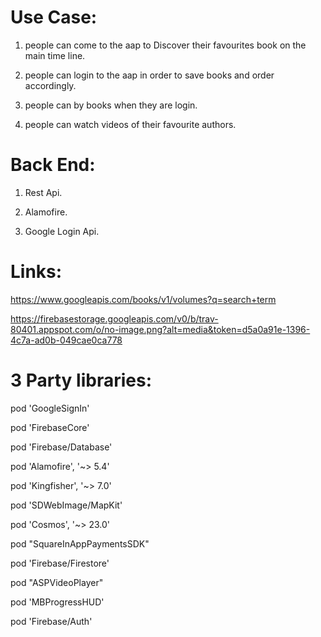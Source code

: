 # Use Case: 
1. people can come to the aap to Discover their favourites book on the main time line.

2. people can login to the aap in order to save books and order accordingly.

3. people can by books when they are login.

4. people can watch videos of their favourite authors.

# Back End:
1. Rest Api.

2. Alamofire.

3. Google Login Api.

# Links:

https://www.googleapis.com/books/v1/volumes?q=search+term

https://firebasestorage.googleapis.com/v0/b/trav-80401.appspot.com/o/no-image.png?alt=media&token=d5a0a91e-1396-4c7a-ad0b-049cae0ca778

# 3 Party libraries:

   pod 'GoogleSignIn'
   
   pod 'FirebaseCore'
   
   pod 'Firebase/Database'
   
   pod 'Alamofire', '~> 5.4'
   
   pod 'Kingfisher', '~> 7.0'
   
   pod 'SDWebImage/MapKit'
   
   pod 'Cosmos', '~> 23.0'
   
   pod "SquareInAppPaymentsSDK"
   
   pod 'Firebase/Firestore'
   
   pod "ASPVideoPlayer"
   
   pod 'MBProgressHUD'
   
   pod 'Firebase/Auth'

 
